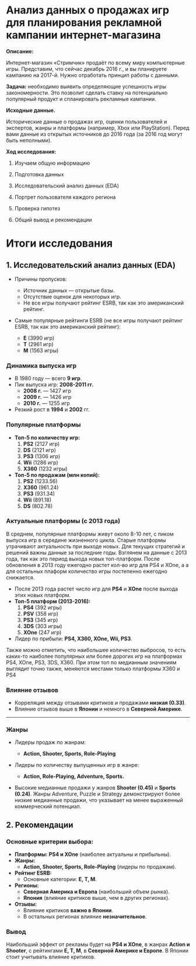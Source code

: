 # Анализ данных о продажах игр для планирования рекламной кампании интернет-магазина

**Описание:**

Интернет-магазин «Стримчик» продаёт по всему миру компьютерные игры. Представим, что сейчас декабрь 2016 г., и вы планируете кампанию на 2017-й. Нужно отработать принцип работы с данными.

**Задача:**
необходимо выявить определяющие успешность игры закономерности. Это позволит сделать ставку на потенциально популярный продукт и спланировать рекламные кампании.

**Исходные данные.**

Исторические данные о продажах игр, оценки пользователей и экспертов, жанры и платформы (например, Xbox или PlayStation). Перед вами данные из открытых источников до 2016 года (за 2016 год могут быть неполными).

**Ход исследования:**

1. Изучаем общую информацию

2. Подготовка данных

3. Исследовательский анализ данных (EDA)

4. Портрет пользователя каждого региона

5. Проверка гипотез

6. Общий вывод и рекомендации

# Итоги исследования

## 1. Исследовательский анализ данных (EDA)

- Причины пропусков:
  - Источник данных — открытые базы.
  - Отсутствие оценок для некоторых игр.
  - Не все игры получают рейтинг ESRB, так как это американский рейтинг.
 
- Самые популярные рейтинги ESRB (не все игры получают рейтинг ESRB, так как это американский рейтинг):
  - **E** (3990 игр)
  - **T** (2961 игр)
  - **M** (1563 игры)

### Динамика выпуска игр

- В 1980 году — всего **9 игр**.
- Пик выпуска игр: **2008-2011 гг.**
  - **2008 г.** — 1427 игр
  - **2009 г.** — 1426 игр
  - **2010 г.** — 1255 игр
- Резкий рост в **1994** и **2002** гг.

### Популярные платформы

- **Топ-5 по количеству игр:**
  1. **PS2** (2127 игр)
  2. **DS** (2121 игр)
  3. **PS3** (1306 игр)
  4. **Wii** (1286 игр)
  5. **X360** (1232 игры)
- **Топ-5 по продажам (млн копий):**
  1. **PS2** (1233.56)
  2. **X360** (961.24)
  3. **PS3** (931.34)
  4. **Wii** (891.18)
  5. **DS** (802.78)

### Актуальные платформы (с 2013 года)

В среднем, популярные платформы живут около 8-10 лет, с пиком выпуска игр в середине жизненного цикла. Старые платформы утрачивают актуальность при выходе новых. Для текущих стратегий и решений важны данные за последние годы. Взглянем на данные с 2013 года, так как это период выхода новых топ-платформ. После обновления в 2013 году ежегодно растет кол-во игр для PS4 и XOne, а а для остальных плаформ количество игры постепенно ежегодно снижается.

- После 2013 года растет число игр для **PS4** и **XOne** после выхода этих новых платформ.
- **Топ-5 платформ (2013-2016):**
  1. **PS4** (392 игры)
  2. **PSV** (358 игр)
  3. **PS3** (345 игр)
  4. **3DS** (303 игры)
  5. **XOne** (247 игр)
- Лидер по прибыли: **PS4, X360, XOne, Wii, PS3**.

Также можно отметить, что наибольшее количество выбросов, то есть каких-то наиболее популярных или более дорогих игр на платформах PS4, XOne, PS3, 3DS, X360. При этом топ по медианным значениям выглядит точно также, меняются местами только платформы X360 и PS4

### Влияние отзывов

- Корреляция между отзывами критиков и продажами **низкая (0.33)**.
- Влияние отзывов выше в **Японии** и немного в **Северной Америке**.

---

### Жанры

- Лидеры продаж по жанрам:
  - **Action, Shooter, Sports, Role-Playing**
- Лидеры по количеству выпущенных игр в жанре:
  - **Action, Role-Playing, Adventure, Sports.**
    
- Высокие медианные продажи у жанров **Shooter (0.45)** и **Sports (0.24)**. Жанры Adventure, Puzzle и Strategy демонстрируют более низкие медианные продажи, что указывает на менее выраженный коммерческий потенциал. 

## 2. Рекомендации 

### **Основные критерии выбора:**

- **Платформы:** **PS4 и XOne** (наиболее актуальны и прибыльны).
- **Жанры:**
  - **Action, Shooter, Sports, Role-Playing** (лидеры по продажам).
- **Рейтинг ESRB:**
  - Основные категории: **E, T, M**.
- **Регионы:**
  - **Северная Америка и Европа** (наибольший объем рынка).
  - **Япония** (влияние критиков выше, чем в других регионах).
- **Отзывы:**
  - Влияние критиков **важно в Японии**.
  - В остальных регионах влияние **незначительное**.

### **Вывод**

Наибольший эффект от рекламы будет на **PS4 и XOne**, в жанрах **Action и Shooter**, с рейтингами **E, T, M**, в **Северной Америке и Европе**. В Японии стоит учитывать влияние критиков.
